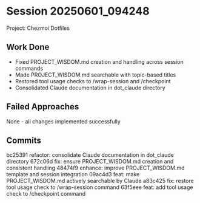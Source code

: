 # Session 20250601_094248
Project: Chezmoi Dotfiles

## Work Done
- Fixed PROJECT_WISDOM.md creation and handling across session commands
- Made PROJECT_WISDOM.md searchable with topic-based titles
- Restored tool usage checks to /wrap-session and /checkpoint
- Consolidated Claude documentation in dot_claude directory

## Failed Approaches
None - all changes implemented successfully

## Commits
bc25391 refactor: consolidate Claude documentation in dot_claude directory
672c06d fix: ensure PROJECT_WISDOM.md creation and consistent handling
48474f9 enhance: improve PROJECT_WISDOM.md template and session integration
09ac4d3 feat: make PROJECT_WISDOM.md actively searchable by Claude
a83c425 fix: restore tool usage check to /wrap-session command
63f5eee feat: add tool usage check to /checkpoint command